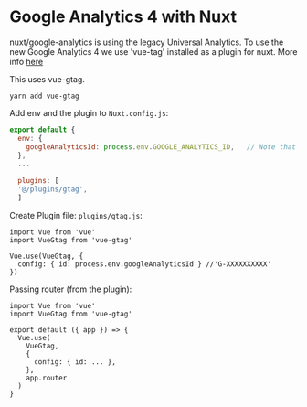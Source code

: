 # Google Analytics 4 with Nuxt

nuxt/google-analytics is using the legacy Universal Analytics. To use the new Google Analytics 4 we use 'vue-tag' installed as a plugin for nuxt. More info [here](https://stackoverflow.com/questions/64612031/setup-google-analytics-4-in-nuxt-js)

This uses vue-gtag.

```shell
yarn add vue-gtag
```

Add env and the plugin to `Nuxt.config.js`: 
```js
export default {
  env: {
    googleAnalyticsId: process.env.GOOGLE_ANALYTICS_ID,   // Note that this is the name it has to be passed inside 
  },
  ...
  
  plugins: [
  '@/plugins/gtag',
  ]
```

Create Plugin file: `plugins/gtag.js`:
```
import Vue from 'vue'
import VueGtag from 'vue-gtag'

Vue.use(VueGtag, {
  config: { id: process.env.googleAnalyticsId } //'G-XXXXXXXXXX' 
})
```
Passing router (from the plugin):
```
import Vue from 'vue'
import VueGtag from 'vue-gtag'

export default ({ app }) => {
  Vue.use(
    VueGtag,
    {
      config: { id: ... },
    },
    app.router
  )
}
```
